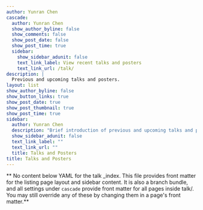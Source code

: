 ```yaml
---
author: Yunran Chen
cascade:
  author: Yunran Chen
  show_author_byline: false
  show_comments: false
  show_post_date: false
  show_post_time: true
  sidebar:
    show_sidebar_adunit: false
    text_link_label: View recent talks and posters
    text_link_url: /talk/
description: |
  Previous and upcoming talks and posters.
layout: list
show_author_byline: false
show_button_links: true
show_post_date: true
show_post_thumbnail: true
show_post_time: true
sidebar:
  author: Yunran Chen
  description: "Brief introduction of previous and upcoming talks and posters."
  show_sidebar_adunit: false
  text_link_label: ""
  text_link_url: ""
  title: Talks and Posters
title: Talks and Posters
---
```


** No content below YAML for the talk _index. This file provides front matter for the listing page layout and sidebar content. It is also a branch bundle, and all settings under `cascade` provide front matter for all pages inside talk/. You may still override any of these by changing them in a page's front matter.**
